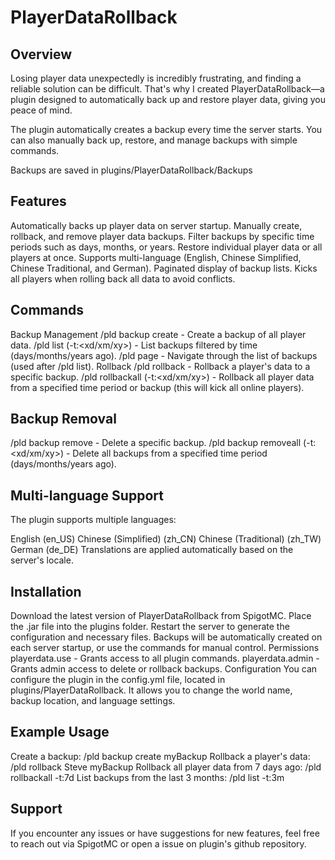 # PlayerDataRollback​

## Overview
Losing player data unexpectedly is incredibly frustrating, and finding a reliable solution can be difficult. That's why I created PlayerDataRollback—a plugin designed to automatically back up and restore player data, giving you peace of mind.

The plugin automatically creates a backup every time the server starts. You can also manually back up, restore, and manage backups with simple commands.

Backups are saved in plugins/PlayerDataRollback/Backups

## Features
Automatically backs up player data on server startup.
Manually create, rollback, and remove player data backups.
Filter backups by specific time periods such as days, months, or years.
Restore individual player data or all players at once.
Supports multi-language (English, Chinese Simplified, Chinese Traditional, and German).
Paginated display of backup lists.
Kicks all players when rolling back all data to avoid conflicts.
## Commands
Backup Management
/pld backup create <backup name> - Create a backup of all player data.
/pld list (-t:<xd/xm/xy>) - List backups filtered by time (days/months/years ago).
/pld page <number> - Navigate through the list of backups (used after /pld list).
Rollback
/pld rollback <playername> <backup name> - Rollback a player's data to a specific backup.
/pld rollbackall (-t:<xd/xm/xy>) - Rollback all player data from a specified time period or backup (this will kick all online players).
## Backup Removal
/pld backup remove <backup name> - Delete a specific backup.
/pld backup removeall (-t:<xd/xm/xy>) - Delete all backups from a specified time period (days/months/years ago).
## Multi-language Support
The plugin supports multiple languages:

English (en_US)
Chinese (Simplified) (zh_CN)
Chinese (Traditional) (zh_TW)
German (de_DE)
Translations are applied automatically based on the server's locale.

## Installation
Download the latest version of PlayerDataRollback from SpigotMC.
Place the .jar file into the plugins folder.
Restart the server to generate the configuration and necessary files.
Backups will be automatically created on each server startup, or use the commands for manual control.
Permissions
playerdata.use - Grants access to all plugin commands.
playerdata.admin - Grants admin access to delete or rollback backups.
Configuration
You can configure the plugin in the config.yml file, located in plugins/PlayerDataRollback. It allows you to change the world name, backup location, and language settings.

## Example Usage
Create a backup: /pld backup create myBackup
Rollback a player's data: /pld rollback Steve myBackup
Rollback all player data from 7 days ago: /pld rollbackall -t:7d
List backups from the last 3 months: /pld list -t:3m
## Support
If you encounter any issues or have suggestions for new features, feel free to reach out via SpigotMC or open a issue on plugin's github repository.

